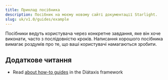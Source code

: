 ```yaml
---
title: Приклад посібника
description: Посібник на моєму новому сайті документації Starlight.
slug: uk/v1.0/guides/example
---
```


Посібники ведуть користувача через конкретне завдання, яке він хоче виконати, часто з послідовністю кроків.
Написання хорошого посібника вимагає роздумів про те, що ваші користувачі намагаються зробити.

## Додаткове читання

* Read [about how-to guides](https://diataxis.fr/how-to-guides/) in the Diátaxis framework